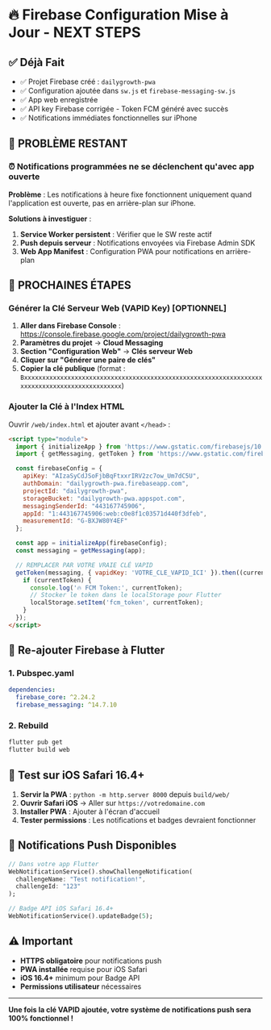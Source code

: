 # 🔥 Firebase Configuration Mise à Jour - NEXT STEPS

## ✅ Déjà Fait
- ✅ Projet Firebase créé : `dailygrowth-pwa`
- ✅ Configuration ajoutée dans `sw.js` et `firebase-messaging-sw.js`
- ✅ App web enregistrée
- ✅ API key Firebase corrigée - Token FCM généré avec succès
- ✅ Notifications immédiates fonctionnelles sur iPhone

## 🚨 PROBLÈME RESTANT

### ⏰ Notifications programmées ne se déclenchent qu'avec app ouverte
**Problème** : Les notifications à heure fixe fonctionnent uniquement quand l'application est ouverte, pas en arrière-plan sur iPhone.

**Solutions à investiguer** :
1. **Service Worker persistent** : Vérifier que le SW reste actif
2. **Push depuis serveur** : Notifications envoyées via Firebase Admin SDK
3. **Web App Manifest** : Configuration PWA pour notifications en arrière-plan

## 🔄 PROCHAINES ÉTAPES

### Générer la Clé Serveur Web (VAPID Key) [OPTIONNEL]

1. **Aller dans Firebase Console** : https://console.firebase.google.com/project/dailygrowth-pwa
2. **Paramètres du projet** → **Cloud Messaging**
3. **Section "Configuration Web"** → **Clés serveur Web**
4. **Cliquer sur "Générer une paire de clés"**
5. **Copier la clé publique** (format : `Bxxxxxxxxxxxxxxxxxxxxxxxxxxxxxxxxxxxxxxxxxxxxxxxxxxxxxxxxxxxxxxxxxxxxxxxxxxxxxxxxxxxxxxxxxxxxxx`)

### Ajouter la Clé à l'Index HTML

Ouvrir `/web/index.html` et ajouter avant `</head>` :

```html
<script type="module">
  import { initializeApp } from 'https://www.gstatic.com/firebasejs/10.8.0/firebase-app.js';
  import { getMessaging, getToken } from 'https://www.gstatic.com/firebasejs/10.8.0/firebase-messaging.js';

  const firebaseConfig = {
    apiKey: "AIzaSyCdJSoFjbBqFtxxrIRV2zc7ow_Um7dC5U",
    authDomain: "dailygrowth-pwa.firebaseapp.com",
    projectId: "dailygrowth-pwa",
    storageBucket: "dailygrowth-pwa.appspot.com",
    messagingSenderId: "443167745906",
    appId: "1:443167745906:web:c0e8f1c03571d440f3dfeb",
    measurementId: "G-BXJW80Y4EF"
  };

  const app = initializeApp(firebaseConfig);
  const messaging = getMessaging(app);

  // REMPLACER PAR VOTRE VRAIE CLÉ VAPID
  getToken(messaging, { vapidKey: 'VOTRE_CLE_VAPID_ICI' }).then((currentToken) => {
    if (currentToken) {
      console.log('🔥 FCM Token:', currentToken);
      // Stocker le token dans le localStorage pour Flutter
      localStorage.setItem('fcm_token', currentToken);
    }
  });
</script>
```

## 🔄 Re-ajouter Firebase à Flutter

### 1. Pubspec.yaml
```yaml
dependencies:
  firebase_core: ^2.24.2
  firebase_messaging: ^14.7.10
```

### 2. Rebuild
```bash
flutter pub get
flutter build web
```

## 📱 Test sur iOS Safari 16.4+

1. **Servir la PWA** : `python -m http.server 8000` depuis `build/web/`
2. **Ouvrir Safari iOS** → Aller sur `https://votredomaine.com`
3. **Installer PWA** : Ajouter à l'écran d'accueil
4. **Tester permissions** : Les notifications et badges devraient fonctionner

## 🎯 Notifications Push Disponibles

```dart
// Dans votre app Flutter
WebNotificationService().showChallengeNotification(
  challengeName: "Test notification!",
  challengeId: "123"
);

// Badge API iOS Safari 16.4+
WebNotificationService().updateBadge(5);
```

## ⚠️ Important

- **HTTPS obligatoire** pour notifications push
- **PWA installée** requise pour iOS Safari
- **iOS 16.4+** minimum pour Badge API
- **Permissions utilisateur** nécessaires

---

**Une fois la clé VAPID ajoutée, votre système de notifications push sera 100% fonctionnel !**